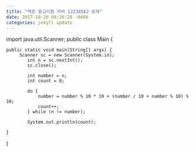 ```yaml
---
title: "백준 알고리즘 자바 12238562 문제"
date: 2017-10-20 08:26:28 -0400
categories: jekyll update
---
```


import java.util.Scanner;
public class Main {

	public static void main(String[] args) {
		 Scanner sc = new Scanner(System.in);
	        int n = sc.nextInt();
	        sc.close();
	         
	        int number = n;
	        int count = 0;
	         
	        do {
	            number = number % 10 * 10 + (number / 10 + number % 10) % 10;
	            count++;
	        } while (n != number);
	         
	        System.out.println(count);
        
	}

}
